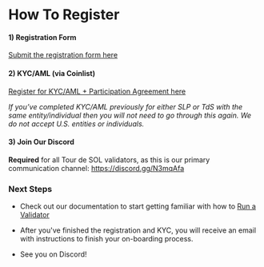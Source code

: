 # How To Register

#### 1) Registration Form
[Submit the registration form here](https://forms.gle/gQYLozj5u7yKU3HG6)

#### 2) KYC/AML (via Coinlist)
[Register for KYC/AML + Participation Agreement here](https://tsm.coinlist.co/solana-staking)

*If you’ve completed KYC/AML previously for either SLP or TdS with the same
entity/individual then you will not need to go through this again.
We do not accept U.S. entities or individuals.*

#### 3) Join Our Discord
**Required** for all Tour de SOL validators, as this is our primary
communication channel: https://discord.gg/N3mqAfa

### Next Steps
 - Check out our documentation to start getting familiar with how to
[Run a Validator](../../running-validator/README.md)

 - After you've finished the registration and KYC, you will receive an email
with instructions to finish your on-boarding process.

 - See you on Discord!
